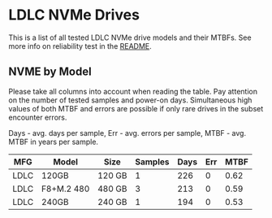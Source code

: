 LDLC NVMe Drives
================

This is a list of all tested LDLC NVMe drive models and their MTBFs. See more
info on reliability test in the [README](https://github.com/linuxhw/SMART).

NVME by Model
------------

Please take all columns into account when reading the table. Pay attention on the
number of tested samples and power-on days. Simultaneous high values of both MTBF
and errors are possible if only rare drives in the subset encounter errors.

Days - avg. days per sample,
Err  - avg. errors per sample,
MTBF - avg. MTBF in years per sample.

| MFG       | Model              | Size   | Samples | Days  | Err   | MTBF |
|-----------|--------------------|--------|---------|-------|-------|------|
| LDLC      | 120GB              | 120 GB | 1       | 226   | 0     | 0.62   |
| LDLC      | F8+M.2 480         | 480 GB | 3       | 213   | 0     | 0.59   |
| LDLC      | 240GB              | 240 GB | 1       | 194   | 0     | 0.53   |
